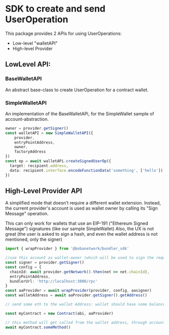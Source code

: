 # SDK to create and send UserOperation

This package provides 2 APIs for using UserOperations:

- Low-level "walletAPI"
- High-level Provider


## LowLevel API:

### BaseWalletAPI

An abstract base-class to create UserOperation for a contract wallet.

### SimpleWalletAPI

An implementation of the BaseWalletAPi, for the SimpleWallet sample of account-abstraction.

```typescript
owner = provider.getSigner()
const walletAPI = new SimpleWalletAPI({
    provider,
    entryPointAddress,
    owner,
    factoryAddress
})
const op = await walletAPi.createSignedUserOp({
  target: recipient.address,
  data: recipient.interface.encodeFunctionData('something', ['hello'])
})
```

## High-Level Provider API

A simplified mode that doesn't require a different wallet extension.
Instead, the current provider's account is used as wallet owner by calling its "Sign Message" operation.

This can only work for wallets that use an EIP-191 ("Ethereum Signed Message") signatures (like our sample SimpleWallet)
Also, the UX is not great (the user is asked to sign a hash, and even the wallet address is not mentioned, only the signer)

```typescript
import { wrapProvider } from '@bobanetwork/bundler_sdk'

//use this account as wallet-owner (which will be used to sign the requests)
const signer = provider.getSigner()
const config = {
  chainId: await provider.getNetwork().then(net => net.chainId),
  entryPointAddress,
  bundlerUrl: 'http://localhost:3000/rpc'
}
const aaProvider = await wrapProvider(provider, config, aasigner)
const walletAddress = await aaProvider.getSigner().getAddress()

// send some eth to the wallet Address: wallet should have some balance to pay for its own creation, and for calling methods.

const myContract = new Contract(abi, aaProvider)

// this method will get called from the wallet address, through account-abstraction EntryPoint
await myContract.someMethod()
```

